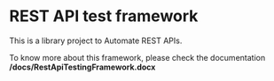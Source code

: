 # REST API test framework

This is a library project to Automate REST APIs.

To know more about this framework, please check the documentation **/docs/RestApiTestingFramework.docx**

